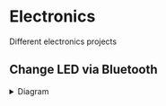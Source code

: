 # Electronics
Different electronics projects


## Change LED via Bluetooth
<details>
<summary>Diagram</summary>

  

  
</details>



